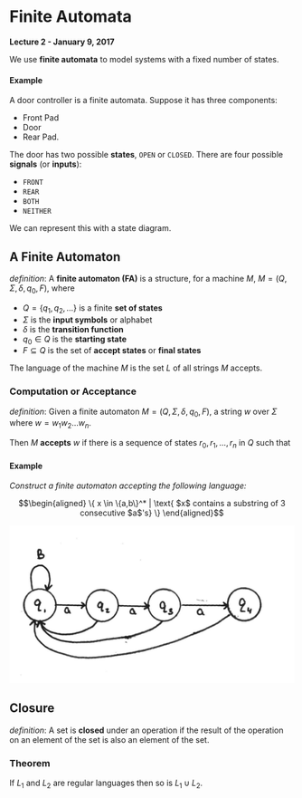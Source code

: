 # Finite Automata

**Lecture 2 - January 9, 2017**

We use **finite automata** to model systems with a fixed number of states.

#### Example

A door controller is a finite automata. Suppose it has three components:

* Front Pad
* Door
* Rear Pad.

The door has two possible **states**, `OPEN` or `CLOSED`. There are four possible **signals** (or **inputs**):

* `FRONT`
* `REAR`
* `BOTH`
* `NEITHER`

We can represent this with a state diagram.

## A Finite Automaton

_definition_: A **finite automaton (FA)** is a structure, for a machine $M$, $M = (Q, \Sigma, \delta, q_0, F)$, where

* $Q = \{q_1, q_2, \ldots\}$ is a finite **set of states**
* $\Sigma$ is the **input symbols** or alphabet
* $\delta$ is the **transition function**
* $q_0 \in Q$ is the **starting state**
* $F \subseteq Q$ is the set of **accept states** or **final states**

The language of the machine $M$ is the set $L$ of all strings $M$ accepts.

### Computation or Acceptance

_definition_: Given a finite automaton $M = (Q, \Sigma, \delta, q_0, F)$, a string $w$ over $\Sigma$ where $w = w_1 w_2 \ldots w_n$.

Then $M$ **accepts** $w$ if there is a sequence of states $r_0,r_1,\ldots,r_n$ in $Q$ such that

#### Example

*Construct a finite automaton accepting the following language:*

$$\begin{aligned}
    \{ x \in \{a,b\}^* | \text{ $x$ contains a substring of 3 consecutive $a$'s} \}
\end{aligned}$$

![Solution](img/2017-01-09--12-30-16.jpg)

## Closure

_definition_: A set is **closed** under an operation if the result of the operation on an element of the set is also an element of the set.

### Theorem

If $L_1$ and $L_2$ are regular languages then so is $L_1 \cup L_2$.

